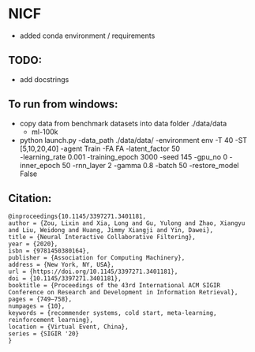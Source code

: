 # NICF
- added conda environment / requirements


## TODO:

- add docstrings


## To run from windows:
- copy data from benchmark datasets into data folder ./data/data
    - ml-100k
- python launch.py -data_path ./data/data/ -environment env -T 40 -ST [5,10,20,40] -agent Train -FA FA -latent_factor 50 \
-learning_rate 0.001 -training_epoch 3000 -seed 145 -gpu_no 0 -inner_epoch 50 -rnn_layer 2 -gamma 0.8 -batch 50 -restore_model False


## Citation:


```
@inproceedings{10.1145/3397271.3401181,
author = {Zou, Lixin and Xia, Long and Gu, Yulong and Zhao, Xiangyu and Liu, Weidong and Huang, Jimmy Xiangji and Yin, Dawei},
title = {Neural Interactive Collaborative Filtering},
year = {2020},
isbn = {9781450380164},
publisher = {Association for Computing Machinery},
address = {New York, NY, USA},
url = {https://doi.org/10.1145/3397271.3401181},
doi = {10.1145/3397271.3401181},
booktitle = {Proceedings of the 43rd International ACM SIGIR Conference on Research and Development in Information Retrieval},
pages = {749–758},
numpages = {10},
keywords = {recommender systems, cold start, meta-learning, reinforcement learning},
location = {Virtual Event, China},
series = {SIGIR '20}
}
```
